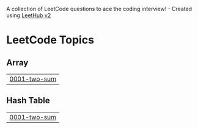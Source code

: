 A collection of LeetCode questions to ace the coding interview! - Created using [LeetHub v2](https://github.com/arunbhardwaj/LeetHub-2.0)
<!---LeetCode Topics Start-->
# LeetCode Topics
## Array
|  |
| ------- |
| [0001-two-sum](https://github.com/seanyzhang/LeetCode/tree/master/0001-two-sum) |
## Hash Table
|  |
| ------- |
| [0001-two-sum](https://github.com/seanyzhang/LeetCode/tree/master/0001-two-sum) |
<!---LeetCode Topics End-->